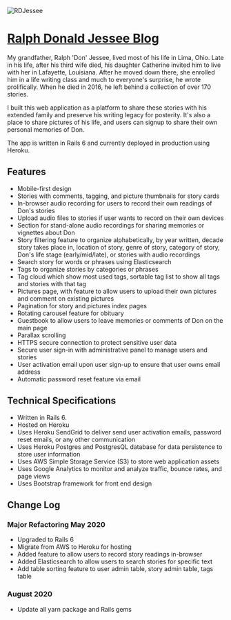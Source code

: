 ![RDJessee](https://s3.amazonaws.com/andre-pictures/grandpaSigBlack.jpg)
 
# [Ralph Donald Jessee Blog](https://ralphdonaldjessee.com/) 
 
My grandfather, Ralph 'Don' Jessee, lived most of his life in Lima, Ohio. Late in his life, after his third wife died, his daughter Catherine invited him to live with her in Lafayette, Louisiana. After he moved down there, she enrolled him in a life writing class and much to everyone's surprise, he wrote prolifically. When he died in 2016, he left behind a collection of over 170 stories.
 
I built this web application as a platform to share these stories with his extended family and preserve his writing legacy for posterity. It's also a place to share pictures of his life, and users can signup to share their own personal memories of Don. 
 
The app is written in Rails 6 and currently deployed in production using Heroku.
 
## Features
 
* Mobile-first design
* Stories with comments, tagging, and picture thumbnails for story cards
* In-browser audio recording for users to record their own readings of Don's stories
* Upload audio files to stories if user wants to record on their own devices
* Section for stand-alone audio recordings for sharing memories or vignettes about Don
* Story filtering feature to organize alphabetically, by year written, decade story takes place in, location of story, genre of story, category of story, Don's life stage (early/mid/late), or stories with audio recordings
* Search story for words or phrases using Elasticsearch
* Tags to organize stories by categories or phrases
* Tag cloud which show most used tags, sortable tag list to show all tags and stories with that tag
* Pictures page, with feature to allow users to upload their own pictures and comment on existing pictures
* Pagination for story and pictures index pages
* Rotating carousel feature for obituary
* Guestbook to allow users to leave memories or comments of Don on the main page
* Parallax scrolling
* HTTPS secure connection to protect sensitive user data
* Secure user sign-in with administrative panel to manage users and stories
* User activation email upon user sign-up to ensure that user owns email address
* Automatic password reset feature via email
  
## Technical Specifications
 
* Written in Rails 6.
* Hosted on Heroku
* Uses Heroku SendGrid to deliver send user activation emails, password reset emails, or any other communication
* Uses Heroku Postgres and PostgresQL database for data persistence to store user information
* Uses AWS Simple Storage Service (S3) to store web application assets
* Uses Google Analytics to monitor and analyze traffic, bounce rates, and page views
* Uses Bootstrap framework for front end design

## Change Log

### Major Refactoring May 2020
* Upgraded to Rails 6 
* Migrate from AWS to Heroku for hosting
* Added feature to allow users to record story readings in-browser
* Added Elasticsearch to allow users to search stories for specific text
* Add table sorting feature to user admin table, story admin table, tags table
### August 2020
* Update all yarn package and Rails gems